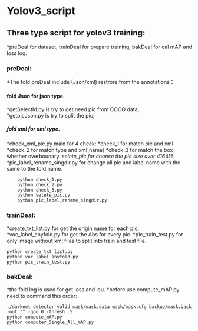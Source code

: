 # Yolov3_script

## Three type script for yolov3 training:

*preDeal for dataset, trainDeal for prepare training, bakDeal for cal mAP and loss log.

### preDeal:
*The fold preDeal include (Json/xml) restrore from the annotations：
#### fold Json for json type.
*getSelectId.py is try to get need pic from COCO data;<br>
*getpicJson.py is try to split the pic;<br>
##### fold xml for xml type.
*check_xml_pic.py main for 4 check:
*check_1 for match pic and xml
*check_2 for match type and xml[name]
*check_3 for match the box whether overbounary.
*selete_pic for choose the pic size over 416*416.
*pic_label_rename_singdir.py for change all pic and label name with the same to the fold name.
		
		python check_1.py
		python check_2.py
		python check_3.py
		python selete_pic.py
		python pic_label_rename_singdir.py

	
### trainDeal:
*create_txt_list.py for get the origin name for each pic.
*voc_label_anyfold.py for get the Abs for every pic.
*pic_train_test.py for only image without xml files to split into train and test file.
	
	python create_txt_list.py
	python voc_label_anyfold.py
	python pic_train_test.py
	
### bakDeal:
*the fold log is used for get loss and iou.
*before use compute_mAP.py need to command this order:
	
	./darknet detector valid mask/mask.data mask/mask.cfg backup/mask.back -out "" -gpu 0 -thresh .5
	python compute_mAP.py  
	python computer_Single_All_mAP.py 
	
